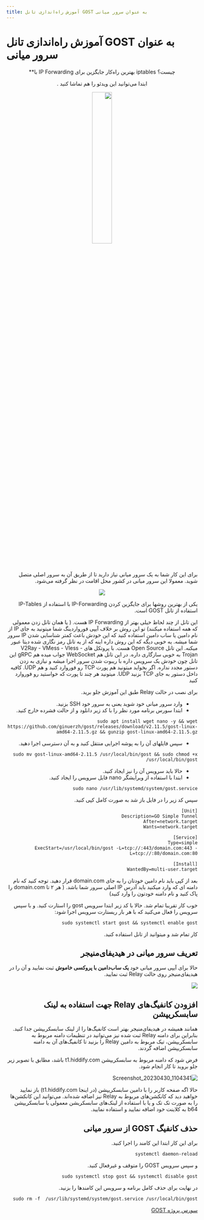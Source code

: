 ```yaml
---
title: آموزش راه‌اندازی تانل GOST به عنوان سرور میانی
---
```


# آموزش راه‌اندازی تانل GOST به عنوان سرور میانی
<div align=center dir="rtl" markdown="1">

چیست؟  iptables بهترین راه‌کار جایگزین برای IP Forwarding با**




ابتدا می‌توانید این ویدئو را هم تماشا کنید .

<a href="https://youtu.be/T3yfTqqQqJQ" > <img width="32%" src="https://user-images.githubusercontent.com/125398461/235361265-c8f5c2ab-1ccd-46d2-b2b2-112d4fe106dd.png" /></a>

</div>


<div dir="rtl" markdown="1">

برای این کار شما به یک سرور میانی نیاز دارید تا از طریق آن به سرور اصلی متصل شوید. معمولا این سرور میانی در کشور محل اقامت در نظر گرفته می‌شود.

<div align=center dir="rtl" markdown="1">
 
<img src="https://user-images.githubusercontent.com/125398461/235339506-bdd76cec-0378-4942-8352-ebebeb006231.png">
</div>










یکی از بهترین روشها برای جایگزین کردن IP-Forwarding با استفاده از IP-Tables استفاده از تانل GOST است. 

این تانل از چند لحاظ خیلی بهتر از IP Forwarding هست. ( یا همان تانل زدن معمولی که همه استفاده میکنند)
تو این روش بر خلاف آیپی فورواردینگ شما میتونید به جای IP از نام دامین یا ساب دامین استفاده کنید که این خودش باعث کمتر شناسایی شدن IP سرور شما میشه.
یه خوبی دیگه که این روش داره اینه که از یه تانل رمز نگاری شده دیتا عبور میکنه.
این تانل Open Source هست. 
با پروتکل های V2Ray - VMess - Vless - Trojan به خوبی سازگاری داره.
در این تانل هم WebSocket جواب میده هم gRPC
این تانل چون خودش یک سرویس داره با ریبوت شدن سرور اجرا میشه و نیازی به زدن دستور مجدد نداره.
اگر بخواید میتونید هم پورت TCP رو فوروارد کنید و هم UDP. کافیه داخل دستور به جای TCP بزنید UDP.
میتونید هر چند تا پورت که خواستید رو فوروارد کنید

برای نصب در حالت Relay طبق این آموزش جلو برید.

- وارد سرور میانی خود شوید یعنی به سرور خود SSH بزنید.
- ابتدا سورس برنامه مورد نظر را با کد زیر دانلود و از حالت فشرده خارج کنید. 

```
sudo apt install wget nano -y && wget https://github.com/ginuerzh/gost/releases/download/v2.11.5/gost-linux-amd64-2.11.5.gz && gunzip gost-linux-amd64-2.11.5.gz

```

- سپس فایلهای آن را به پوشه اجرایی منتقل کنید و به آن دسترسی اجرا دهید. 

```
sudo mv gost-linux-amd64-2.11.5 /usr/local/bin/gost && sudo chmod +x /usr/local/bin/gost
```

- حالا باید سرویس آن را نیز ایجاد کنید.
- ابتدا با استفاده از ویرایشگر nano فایل سرویس را ایجاد کنید.

```
sudo nano /usr/lib/systemd/system/gost.service
```

سپس کد زیر را در فایل باز شد به صورت کامل کپی کنید. 

```
[Unit]
Description=GO Simple Tunnel
After=network.target
Wants=network.target

[Service]
Type=simple
ExecStart=/usr/local/bin/gost -L=tcp://:443/domain.com:443 -L=tcp://:80/domain.com:80

[Install]
WantedBy=multi-user.target
```

بعد از کپی باید نام دامین خودتان را به جای domain.com قرار دهید. توجه کنید که نام دامنه ای که وارد میکنید باید آدرس IP اصلی سرور شما باشد.  ( هر ۲ تا domain.com را پاک کنید و نام دامنه خودتون را وارد کنید)

خوب کار تقریبا تمام شد.
حالا با کد زیر ابتدا سرویس gost را استارت کنید. و با سپس سرویس را فعال می‌کنید که با هر بار ریستارت سرویس اجرا شود:

```
sudo systemctl start gost && systemctl enable gost
```

کار تمام شد و میتوانید از تانل استفاده کنید.

## تعریف سرور میانی در هیدیفای‌منیجر
حالا برای آیپی سرور میانی خود **یک ساب‌دامین با پروکسی خاموش** ثبت نمایید و آن را در هیدیفای‌منیجر روی حالت Relay ثبت نمایید.

 
![](https://user-images.githubusercontent.com/125398461/235341283-97c026b7-1d70-4362-8950-1e5c1b79d508.png)

## افزودن کانفیگ‌های Relay جهت استفاده به لینک سابسکریپشن
همانند همیشه در هیدیفای‌منیجر بهتر است کانفیگ‌ها را از لینک سابسکریپشن جدا کنید. بنابراین برای دامنه Relay ثبت شده نیز می‌توانید در تنظیمات دامنه مربوط به سابسکریپشن، تیک مربوط به دامین Relay را بزنید تا کانفیگ‌های آن به دامنه سابسکریپشن اضافه گردند.

فرض شود که دامنه مربوط به سابسکریپشن t1.hiddify.com باشد، مطابق با تصویر زیر جلو بروید تا کار انجام شود.

![Screenshot_20230430_1104341](https://user-images.githubusercontent.com/125398461/235342038-cfda2574-2444-4414-843d-2ed507537d1d.png)


حالا اگه صفحه کاربر را با دامین سابسکریپشن (در اینجا t1.hiddify.com) باز نمایید خواهید دید که کانکشن‌های مربوط به Relay نیز اضافه شده‌اند. می‌توانید این کانکشن‌ها را به صورت تک تک و یا با استفاده از لینک‌های سابسکریشن معمولی یا سابسکریپشن b64 به کلاینت خود اضافه نمایید و استفاده نمایید.



## حذف کانفیگ GOST از سرور میانی

برای این کار ابتدا این کامند را اجرا کنید.

```
systemctl daemon-reload
```
و سپس سرویس GOST را متوقف و غیرفعال کنید.
```
sudo systemctl stop gost && systemctl disable gost
```
در نهایت برای حذف کامل برنامه و سرویس این کامندها را بزنید.

```
sudo rm -f  /usr/lib/systemd/system/gost.service /usr/local/bin/gost
```
[سورس پروژه GOST](https://github.com/ginuerzh/gost)
